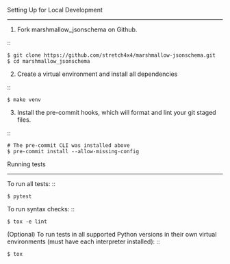 Setting Up for Local Development
********************************

1. Fork marshmallow_jsonschema on Github.

::

    $ git clone https://github.com/stretch4x4/marshmallow-jsonschema.git
    $ cd marshmallow_jsonschema

2. Create a virtual environment and install all dependencies

::

    $ make venv

3. Install the pre-commit hooks, which will format and lint your git staged files.

::

    # The pre-commit CLI was installed above
    $ pre-commit install --allow-missing-config


Running tests
*************

To run all tests: ::

    $ pytest

To run syntax checks: ::

    $ tox -e lint

(Optional) To run tests in all supported Python versions in their own virtual environments (must have each interpreter installed): ::

    $ tox
